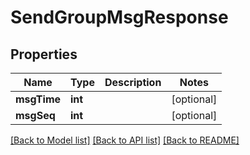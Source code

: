 # SendGroupMsgResponse

## Properties
Name | Type | Description | Notes
------------ | ------------- | ------------- | -------------
**msgTime** | **int** |  | [optional] 
**msgSeq** | **int** |  | [optional] 

[[Back to Model list]](../README.md#documentation-for-models) [[Back to API list]](../README.md#documentation-for-api-endpoints) [[Back to README]](../README.md)



